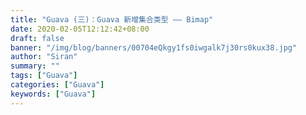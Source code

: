 ```yaml
---
title: "Guava (三)：Guava 新增集合类型 —— Bimap"
date: 2020-02-05T12:12:42+08:00
draft: false
banner: "/img/blog/banners/00704eQkgy1fs0iwgalk7j30rs0kux38.jpg"
author: "Siran"
summary: ""
tags: ["Guava"]
categories: ["Guava"]
keywords: ["Guava"]
---
```


